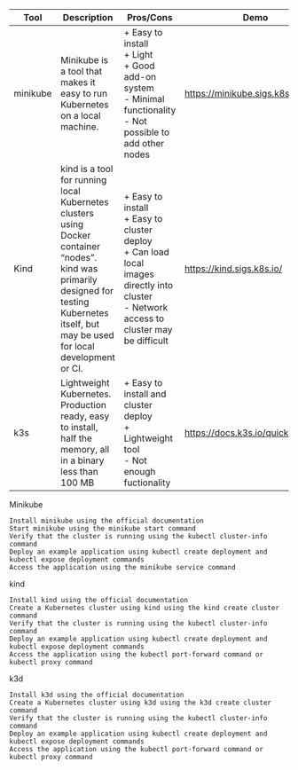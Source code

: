 | Tool     	| Description                                                                                                                                                                                    	| Pros/Cons                                                                                                                                               	| Demo                               	| Сonclusion                                                               	|
|----------	|------------------------------------------------------------------------------------------------------------------------------------------------------------------------------------------------	|---------------------------------------------------------------------------------------------------------------------------------------------------------	|------------------------------------	|--------------------------------------------------------------------------	|
| minikube 	| Minikube is a tool that makes it easy to run Kubernetes on a local machine.<br>                                                                                                                	| + Easy to install<br> + Light<br> + Good add-on system<br>  - Minimal functionality<br> - Not possible to add other nodes<br>                           	| https://minikube.sigs.k8s.io/docs/ 	| - Can be resourse-intensive<br> - Most preferable for production<br>     	|
| Kind     	| kind is a tool for running local Kubernetes  clusters using Docker container “nodes”. kind was primarily designed for testing Kubernetes itself,  but may be used for local development or CI. 	| + Easy to install<br> + Easy to cluster deploy<br> + Can load local images directly into cluster<br>   - Network access to cluster may be difficult<br> 	| https://kind.sigs.k8s.io/          	| - Can be resourse-intensive<br> - Not recommend to use in production<br> 	|
| k3s      	| Lightweight Kubernetes. Production ready, easy to install, half the memory,  all in a binary less than 100 MB                                                                                  	| + Easy to install and cluster deploy<br> + Lightweight tool<br>  - Not enough fuctionality<br>                                                          	| https://docs.k3s.io/quick-start    	| - Not recommend to use in production<br>                                 	|


Minikube

    Install minikube using the official documentation
    Start minikube using the minikube start command
    Verify that the cluster is running using the kubectl cluster-info command
    Deploy an example application using kubectl create deployment and kubectl expose deployment commands
    Access the application using the minikube service command

kind

    Install kind using the official documentation
    Create a Kubernetes cluster using kind using the kind create cluster command
    Verify that the cluster is running using the kubectl cluster-info command
    Deploy an example application using kubectl create deployment and kubectl expose deployment commands
    Access the application using the kubectl port-forward command or kubectl proxy command

k3d

    Install k3d using the official documentation
    Create a Kubernetes cluster using k3d using the k3d create cluster command
    Verify that the cluster is running using the kubectl cluster-info command
    Deploy an example application using kubectl create deployment and kubectl expose deployment commands
    Access the application using the kubectl port-forward command or kubectl proxy command
